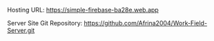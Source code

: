 Hosting URL: https://simple-firebase-ba28e.web.app

Server Site Git Repository: https://github.com/Afrina2004/Work-Field-Server.git
